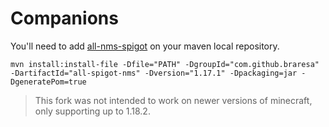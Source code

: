 # Companions

You'll need to add [all-nms-spigot](https://github.com/Jacxk/all-spigot-nms) on your maven local repository.

```
mvn install:install-file -Dfile="PATH" -DgroupId="com.github.braresa" -DartifactId="all-spigot-nms" -Dversion="1.17.1" -Dpackaging=jar -DgeneratePom=true
```
 
> This fork was not intended to work on newer versions of minecraft, only supporting up to 1.18.2.
